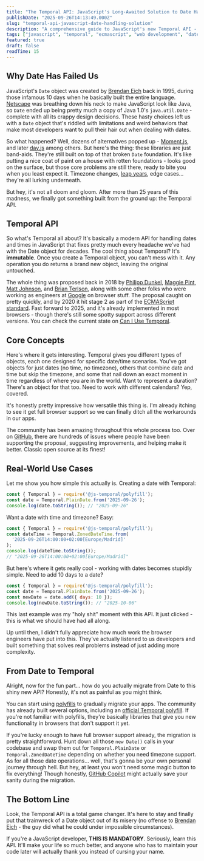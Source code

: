 ```yaml
---
title: "The Temporal API: JavaScript's Long-Awaited Solution to Date Handling"
publishDate: "2025-09-26T14:13:49.000Z"
slug: "temporal-api-javascript-date-handling-solution"
description: "A comprehensive guide to JavaScript's new Temporal API - finally fixing decades of Date object frustrations with a modern, immutable approach to working with dates and times"
tags: ["javascript", "temporal", "ecmascript", "web development", "dates", "timezone", "api", "frontend", "tutorial"]
featured: true
draft: false
readTime: 15
---
```


## Why Date Has Failed Us

JavaScript's `Date` object was created by [Brendan Eich](https://github.com/BrendanEich) back in 1995, during those infamous 10 days when he basically built the entire language. [Netscape](https://en.wikipedia.org/wiki/Netscape) was breathing down his neck to make JavaScript look like Java, so `Date` ended up being pretty much a copy of Java 1.0's `java.util.Date` - complete with all its crappy design decisions. These hasty choices left us with a `Date` object that's riddled with limitations and weird behaviors that make most developers want to pull their hair out when dealing with dates.

So what happened? Well, dozens of alternatives popped up - [Moment.js](https://momentjs.com/), and later [day.js](https://day.js.org/) among others. But here's the thing: these libraries are just band-aids. They're still built on top of that broken `Date` foundation. It's like putting a nice coat of paint on a house with rotten foundations - looks good on the surface, but those core problems are still there, ready to bite you when you least expect it. Timezone changes, [leap years](https://en.wikipedia.org/wiki/Leap_year), edge cases... they're all lurking underneath.

But hey, it's not all doom and gloom. After more than 25 years of this madness, we finally got something built from the ground up: the Temporal API.

## Temporal API

So what's Temporal all about? It's basically a modern API for handling dates and times in JavaScript that fixes pretty much every headache we've had with the Date object for decades. The cool thing about Temporal? It's **immutable**. Once you create a Temporal object, you can't mess with it. Any operation you do returns a brand new object, leaving the original untouched.

The whole thing was proposed back in 2018 by [Philipp Dunkel](https://github.com/pipobscure), [Maggie Pint](https://github.com/maggiepint), [Matt Johnson](https://github.com/mj1856), and [Brian Terlson](https://github.com/bterlson), along with some other folks who were working as engineers at [Google](https://github.com/google) on browser stuff. The proposal caught on pretty quickly, and by 2020 it hit stage 2 as part of the [ECMAScript standard](https://tc39.es/proposal-temporal/). Fast forward to 2025, and it's already implemented in most browsers - though there's still some spotty support across different versions. You can check the current state on [Can I Use Temporal](https://caniuse.com/temporal).  

## Core Concepts

Here's where it gets interesting. Temporal gives you different types of objects, each one designed for specific date/time scenarios. You've got objects for just dates (no time, no timezone), others that combine date and time but skip the timezone, and some that nail down an exact moment in time regardless of where you are in the world. Want to represent a duration? There's an object for that too. Need to work with different calendars? Yep, covered.

It's honestly pretty impressive how versatile this thing is. I'm already itching to see it get full browser support so we can finally ditch all the workarounds in our apps.

The community has been amazing throughout this whole process too. Over on [GitHub](https://github.com/tc39/proposal-temporal), there are hundreds of issues where people have been supporting the proposal, suggesting improvements, and helping make it better. Classic open source at its finest!

## Real-World Use Cases

Let me show you how simple this actually is. Creating a date with Temporal:

```javascript
const { Temporal } = require('@js-temporal/polyfill');
const date = Temporal.PlainDate.from('2025-09-26');
console.log(date.toString()); // "2025-09-26"
```

Want a date with time and timezone? Easy:

```javascript
const { Temporal } = require('@js-temporal/polyfill');
const dateTime = Temporal.ZonedDateTime.from(
  '2025-09-26T14:00:00+02:00[Europe/Madrid]'
);
console.log(dateTime.toString()); 
// "2025-09-26T14:00:00+02:00[Europe/Madrid]"
```

But here's where it gets really cool - working with dates becomes stupidly simple. Need to add 10 days to a date?

```javascript
const { Temporal } = require('@js-temporal/polyfill');
const date = Temporal.PlainDate.from('2025-09-26');
const newDate = date.add({ days: 10 });
console.log(newDate.toString()); // "2025-10-06"
```

This last example was my "holy shit" moment with this API. It just clicked - this is what we should have had all along.

Up until then, I didn't fully appreciate how much work the browser engineers have put into this. They've actually listened to us developers and built something that solves real problems instead of just adding more complexity.

## From Date to Temporal

Alright, now for the fun part... how do you actually migrate from Date to this shiny new API? Honestly, it's not as painful as you might think.

You can start using [polyfills](https://developer.mozilla.org/en-US/docs/Glossary/Polyfill) to gradually migrate your apps. The community has already built several options, including an [official Temporal polyfill](https://github.com/js-temporal/temporal-polyfill). If you're not familiar with polyfills, they're basically libraries that give you new functionality in browsers that don't support it yet.

If you're lucky enough to have full browser support already, the migration is pretty straightforward. Hunt down all those `new Date()` calls in your codebase and swap them out for `Temporal.PlainDate` or `Temporal.ZonedDateTime` depending on whether you need timezone support. As for all those date operations... well, that's gonna be your own personal journey through hell. But hey, at least you won't need some magic button to fix everything! Though honestly, [GitHub Copilot](https://github.com/features/copilot) might actually save your sanity during the migration.

## The Bottom Line

Look, the Temporal API is a total game changer. It's here to stay and finally put that trainwreck of a Date object out of its misery (no offense to [Brendan Eich](https://github.com/BrendanEich) - the guy did what he could under impossible circumstances).

If you're a JavaScript developer, **THIS IS MANDATORY**. Seriously, learn this API. It'll make your life so much better, and anyone who has to maintain your code later will actually thank you instead of cursing your name.
